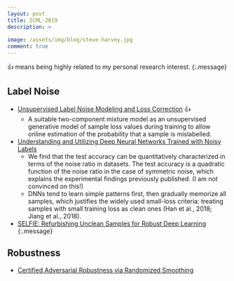 ```yaml
---
layout: post
title: ICML-2019
description: >
  
image: /assets/img/blog/steve-harvey.jpg
comment: true
---
```


:+1: means being highly related to my personal research interest. 
{:.message}


## Label Noise 
* [Unsupervised Label Noise Modeling and Loss Correction](http://proceedings.mlr.press/v97/arazo19a/arazo19a.pdf) :+1:
    * A suitable two-component mixture model as an unsupervised generative model
of sample loss values during training to allow
online estimation of the probability that a sample is mislabelled. 
* [Understanding and Utilizing Deep Neural Networks Trained with Noisy Labels](https://arxiv.org/pdf/1905.05040.pdf) 
    * We find that the test accuracy can be
quantitatively characterized in terms of the noise
ratio in datasets. The test accuracy
is a quadratic function of the noise ratio in the
case of symmetric noise, which explains the experimental findings previously published. (I am not convinced on this!)
    * DNNs tend to learn simple patterns
first, then gradually memorize all samples, which justifies
the widely used small-loss criteria: treating samples with
small training loss as clean ones (Han et al., 2018; Jiang
et al., 2018).
* [SELFIE: Refurbishing Unclean Samples for Robust Deep Learning](http://proceedings.mlr.press/v97/song19b/song19b.pdf)
{:.message}

## Robustness
* [Certified Adversarial Robustness via Randomized Smoothing](http://proceedings.mlr.press/v97/cohen19c/cohen19c.pdf)

